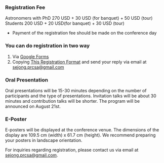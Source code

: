 ### Registration Fee

Astronomers with PhD 270 USD + 30 USD (for banquet) + 50 USD (tour)
Students 200 USD + 20 USD(for banquet) + 30 USD (tour)
* Payment of the registration fee should be made on the conference day

### You can do registration in two way
1. Via [Google Forms](https://docs.google.com/forms/d/e/1FAIpQLScN-N2ma7K-2g581s9i5XLKcKhNYeFpn3Li7uWKL7xx8VKVwg/viewform)
2. Copying [This Registration Format](https://github.com/csj607/12thprcsa/blob/main/Pages/Registration_Form.md)
and send your reply via email at sejong.prcsa@gmail.com


### Oral Presentation

Oral presentations will be 15-30 minutes depending on the number of participants and the type of presentations.
Invitation talks will be about 30 minutes and contribution talks will be shorter.
The program will be announced on August 21st. ​

### E-Poster

E-posters will be displayed at the conference venue.
The dimensions of the display are 109.5 cm (width) x 61.7 cm (height).
We recommend preparing your posters in landscape orientation.

For inquiries regarding registration, please contact us via email at sejong.prcsa@gmail.com.
